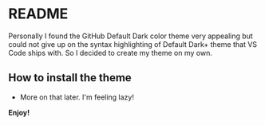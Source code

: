 # README
Personally I found the GitHub Default Dark color theme very appealing but could not give up on the 
syntax highlighting of Default Dark+ theme that VS Code ships with. So I decided to create my theme on my own. 

## How to install the theme
* More on that later. I'm feeling lazy!


**Enjoy!**
